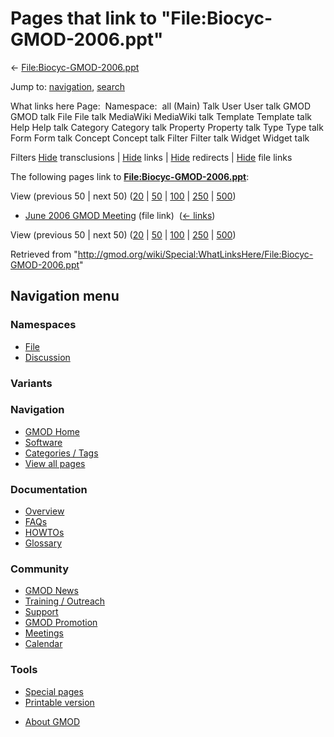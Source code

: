 <div id="mw-page-base" class="noprint">

</div>

<div id="mw-head-base" class="noprint">

</div>

<div id="content" class="mw-body" role="main">

<span id="top"></span>

<div id="mw-js-message" style="display:none;">

</div>



# <span dir="auto">Pages that link to "File:Biocyc-GMOD-2006.ppt"</span>

<div id="bodyContent">

<div id="contentSub">

←
[File:Biocyc-GMOD-2006.ppt](/wiki/File:Biocyc-GMOD-2006.ppt "File:Biocyc-GMOD-2006.ppt")

</div>

<div id="jump-to-nav" class="mw-jump">

Jump to: [navigation](#mw-navigation), [search](#p-search)

</div>

<div id="mw-content-text">

What links here Page:  Namespace:  all (Main) Talk User User talk GMOD
GMOD talk File File talk MediaWiki MediaWiki talk Template Template talk
Help Help talk Category Category talk Property Property talk Type Type
talk Form Form talk Concept Concept talk Filter Filter talk Widget
Widget talk

Filters
[Hide](/mediawiki/index.php?title=Special:WhatLinksHere/File:Biocyc-GMOD-2006.ppt&hidetrans=1 "Special:WhatLinksHere/File:Biocyc-GMOD-2006.ppt")
transclusions \|
[Hide](/mediawiki/index.php?title=Special:WhatLinksHere/File:Biocyc-GMOD-2006.ppt&hidelinks=1 "Special:WhatLinksHere/File:Biocyc-GMOD-2006.ppt")
links \|
[Hide](/mediawiki/index.php?title=Special:WhatLinksHere/File:Biocyc-GMOD-2006.ppt&hideredirs=1 "Special:WhatLinksHere/File:Biocyc-GMOD-2006.ppt")
redirects \|
[Hide](/mediawiki/index.php?title=Special:WhatLinksHere/File:Biocyc-GMOD-2006.ppt&hideimages=1 "Special:WhatLinksHere/File:Biocyc-GMOD-2006.ppt")
file links

The following pages link to
**[File:Biocyc-GMOD-2006.ppt](/wiki/File:Biocyc-GMOD-2006.ppt "File:Biocyc-GMOD-2006.ppt")**:

View (previous 50 \| next 50)
([20](/mediawiki/index.php?title=Special:WhatLinksHere/File:Biocyc-GMOD-2006.ppt&limit=20 "Special:WhatLinksHere/File:Biocyc-GMOD-2006.ppt")
\|
[50](/mediawiki/index.php?title=Special:WhatLinksHere/File:Biocyc-GMOD-2006.ppt&limit=50 "Special:WhatLinksHere/File:Biocyc-GMOD-2006.ppt")
\|
[100](/mediawiki/index.php?title=Special:WhatLinksHere/File:Biocyc-GMOD-2006.ppt&limit=100 "Special:WhatLinksHere/File:Biocyc-GMOD-2006.ppt")
\|
[250](/mediawiki/index.php?title=Special:WhatLinksHere/File:Biocyc-GMOD-2006.ppt&limit=250 "Special:WhatLinksHere/File:Biocyc-GMOD-2006.ppt")
\|
[500](/mediawiki/index.php?title=Special:WhatLinksHere/File:Biocyc-GMOD-2006.ppt&limit=500 "Special:WhatLinksHere/File:Biocyc-GMOD-2006.ppt"))

- [June 2006 GMOD
  Meeting](/wiki/June_2006_GMOD_Meeting "June 2006 GMOD Meeting") (file
  link) ‎ <span class="mw-whatlinkshere-tools">([←
  links](/mediawiki/index.php?title=Special:WhatLinksHere&target=June+2006+GMOD+Meeting "Special:WhatLinksHere"))</span>

View (previous 50 \| next 50)
([20](/mediawiki/index.php?title=Special:WhatLinksHere/File:Biocyc-GMOD-2006.ppt&limit=20 "Special:WhatLinksHere/File:Biocyc-GMOD-2006.ppt")
\|
[50](/mediawiki/index.php?title=Special:WhatLinksHere/File:Biocyc-GMOD-2006.ppt&limit=50 "Special:WhatLinksHere/File:Biocyc-GMOD-2006.ppt")
\|
[100](/mediawiki/index.php?title=Special:WhatLinksHere/File:Biocyc-GMOD-2006.ppt&limit=100 "Special:WhatLinksHere/File:Biocyc-GMOD-2006.ppt")
\|
[250](/mediawiki/index.php?title=Special:WhatLinksHere/File:Biocyc-GMOD-2006.ppt&limit=250 "Special:WhatLinksHere/File:Biocyc-GMOD-2006.ppt")
\|
[500](/mediawiki/index.php?title=Special:WhatLinksHere/File:Biocyc-GMOD-2006.ppt&limit=500 "Special:WhatLinksHere/File:Biocyc-GMOD-2006.ppt"))

</div>

<div class="printfooter">

Retrieved from
"<http://gmod.org/wiki/Special:WhatLinksHere/File:Biocyc-GMOD-2006.ppt>"

</div>

<div id="catlinks" class="catlinks catlinks-allhidden">

</div>

<div class="visualClear">

</div>

</div>

</div>

<div id="mw-navigation">

## Navigation menu

<div id="mw-head">



<div id="left-navigation">

<div id="p-namespaces" class="vectorTabs" role="navigation"
aria-labelledby="p-namespaces-label">

### Namespaces

- <span id="ca-nstab-image"><a href="/wiki/File:Biocyc-GMOD-2006.ppt" accesskey="c"
  title="View the file page [c]">File</a></span>
- <span id="ca-talk"><a
  href="/mediawiki/index.php?title=File_talk:Biocyc-GMOD-2006.ppt&amp;action=edit&amp;redlink=1"
  accesskey="t"
  title="Discussion about the content page [t]">Discussion</a></span>

</div>

<div id="p-variants" class="vectorMenu emptyPortlet" role="navigation"
aria-labelledby="p-variants-label">

### 

### Variants[](#)

<div class="menu">

</div>

</div>

</div>





</div>

</div>

</div>

<div id="mw-panel">

<div id="p-logo" role="banner">

<a href="/wiki/Main_Page"
style="background-image: url(http://gmod.org/images/GMOD-cogs.png);"
title="Visit the main page"></a>

</div>

<div id="p-Navigation" class="portal" role="navigation"
aria-labelledby="p-Navigation-label">

### Navigation

<div class="body">

- <span id="n-GMOD-Home">[GMOD Home](/wiki/Main_Page)</span>
- <span id="n-Software">[Software](/wiki/GMOD_Components)</span>
- <span id="n-Categories-.2F-Tags">[Categories /
  Tags](/wiki/Categories)</span>
- <span id="n-View-all-pages">[View all
  pages](/wiki/Special:AllPages)</span>

</div>

</div>

<div id="p-Documentation" class="portal" role="navigation"
aria-labelledby="p-Documentation-label">

### Documentation

<div class="body">

- <span id="n-Overview">[Overview](/wiki/Overview)</span>
- <span id="n-FAQs">[FAQs](/wiki/Category:FAQ)</span>
- <span id="n-HOWTOs">[HOWTOs](/wiki/Category:HOWTO)</span>
- <span id="n-Glossary">[Glossary](/wiki/Glossary)</span>

</div>

</div>

<div id="p-Community" class="portal" role="navigation"
aria-labelledby="p-Community-label">

### Community

<div class="body">

- <span id="n-GMOD-News">[GMOD News](/wiki/GMOD_News)</span>
- <span id="n-Training-.2F-Outreach">[Training /
  Outreach](/wiki/Training_and_Outreach)</span>
- <span id="n-Support">[Support](/wiki/Support)</span>
- <span id="n-GMOD-Promotion">[GMOD
  Promotion](/wiki/GMOD_Promotion)</span>
- <span id="n-Meetings">[Meetings](/wiki/Meetings)</span>
- <span id="n-Calendar">[Calendar](/wiki/Calendar)</span>

</div>

</div>

<div id="p-tb" class="portal" role="navigation"
aria-labelledby="p-tb-label">

### Tools

<div class="body">

- <span id="t-specialpages"><a href="/wiki/Special:SpecialPages" accesskey="q"
  title="A list of all special pages [q]">Special pages</a></span>
- <span id="t-print"><a
  href="/mediawiki/index.php?title=Special:WhatLinksHere/File:Biocyc-GMOD-2006.ppt&amp;printable=yes"
  rel="alternate" accesskey="p"
  title="Printable version of this page [p]">Printable version</a></span>

</div>

</div>

</div>

</div>

<div id="footer" role="contentinfo">

- <span id="footer-places-about">[About
  GMOD](/wiki/GMOD:About "GMOD:About")</span>

<!-- -->






</div>
